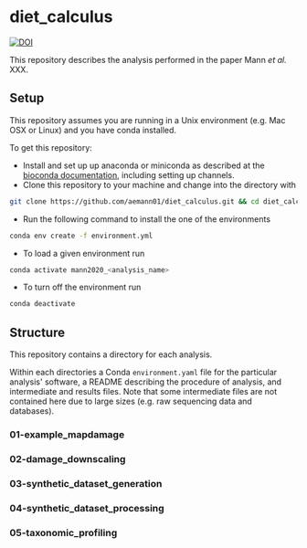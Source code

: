# diet_calculus

[![DOI](https://zenodo.org/badge/DOI/10.5281/zenodo.4265311.svg)](https://doi.org/10.5281/zenodo.4265311)

This repository describes the analysis performed in the paper Mann _et al._ XXX.

## Setup

This repository assumes you are running in a Unix environment (e.g. Mac OSX or
Linux) and you have conda installed.

To get this repository:

- Install and set up up anaconda or miniconda as described at the [bioconda
  documentation](https://bioconda.github.io/user/install.html), including
  setting up channels.
- Clone this repository to your machine and change into the directory with

```bash
git clone https://github.com/aemann01/diet_calculus.git && cd diet_calculus/
```

- Run the following command to install the one of the environments

```bash
conda env create -f environment.yml

```

- To load a given environment run

```bash
conda activate mann2020_<analysis_name>
```

- To turn off the environment run

```bash
conda deactivate
```

## Structure

This repository contains a directory for each analysis.

Within each directories a Conda `environment.yaml` file for the particular
analysis' software, a README describing the procedure of analysis, and
intermediate and results files. Note that some intermediate files are not
contained here due to large sizes (e.g. raw sequencing data and databases).

### 01-example_mapdamage

### 02-damage_downscaling

### 03-synthetic_dataset_generation

### 04-synthetic_dataset_processing

### 05-taxonomic_profiling


